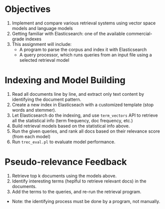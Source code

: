 # Objectives
1. Implement and compare various retrieval systems using vector space models and language models
2. Getting familiar with Elasticsearch: one of the available commercial-grade indexes
3. This assignment will include:
    * A program to parse the corpus and index it with Elasticsearch
    * A query processor, which runs queries from an input file using a selected retrieval model

# Indexing and Model Building
1. Read all documents line by line, and extract only text content by identifying the document pattern.
2. Create a new index in Elasticseach with a customized template (stop words and stemmer).
3. Let Elasticsearch do the indexing, and use ```term_vectors``` API to retrieve all the statistical info (term frequency, doc frequency, etc.)
4. Build retrieval models based on the statistical info above.
5. Run the given queries, and rank all docs based on their relevance score (from each model)
6. Run ```trec_eval.pl``` to evaluate model performance. 

# Pseudo-relevance Feedback
1. Retrieve top k documents using the models above.
2. Identify interesting terms (heplful to retrieve relevant docs) in the documents.
3. Add the terms to the queries, and re-run the retrieval program.
* Note: the identifying process must be done by a program, not manually.
